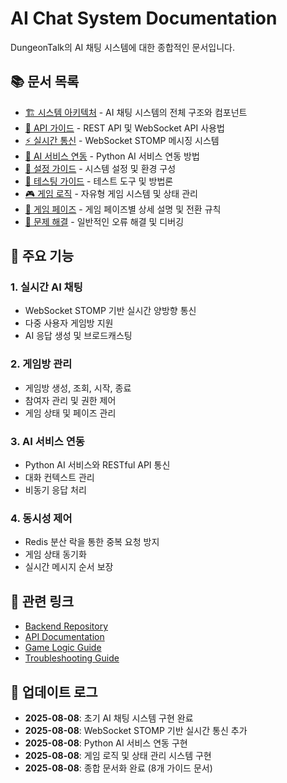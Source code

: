 # AI Chat System Documentation

DungeonTalk의 AI 채팅 시스템에 대한 종합적인 문서입니다.

## 📚 문서 목록

- [🏗️ 시스템 아키텍처](./architecture.md) - AI 채팅 시스템의 전체 구조와 컴포넌트
- [🚀 API 가이드](./api-guide.md) - REST API 및 WebSocket API 사용법
- [⚡ 실시간 통신](./websocket-guide.md) - WebSocket STOMP 메시징 시스템
- [🤖 AI 서비스 연동](./ai-service-integration.md) - Python AI 서비스 연동 방법
- [🔧 설정 가이드](./configuration.md) - 시스템 설정 및 환경 구성
- [🧪 테스팅 가이드](./testing-guide.md) - 테스트 도구 및 방법론
- [🎮 게임 로직](./game-logic.md) - 자유형 게임 시스템 및 상태 관리
- [🎯 게임 페이즈](./game-phases.md) - 게임 페이즈별 상세 설명 및 전환 규칙
- [🚨 문제 해결](./troubleshooting.md) - 일반적인 오류 해결 및 디버깅

## 🎯 주요 기능

### 1. 실시간 AI 채팅
- WebSocket STOMP 기반 실시간 양방향 통신
- 다중 사용자 게임방 지원
- AI 응답 생성 및 브로드캐스팅

### 2. 게임방 관리
- 게임방 생성, 조회, 시작, 종료
- 참여자 관리 및 권한 제어
- 게임 상태 및 페이즈 관리

### 3. AI 서비스 연동
- Python AI 서비스와 RESTful API 통신
- 대화 컨텍스트 관리
- 비동기 응답 처리

### 4. 동시성 제어
- Redis 분산 락을 통한 중복 요청 방지
- 게임 상태 동기화
- 실시간 메시지 순서 보장

## 🔗 관련 링크

- [Backend Repository](https://github.com/your-repo/dungeontalk-backend)
- [API Documentation](./api-guide.md)
- [Game Logic Guide](./game-logic.md)
- [Troubleshooting Guide](./troubleshooting.md)

## 📝 업데이트 로그

- **2025-08-08**: 초기 AI 채팅 시스템 구현 완료
- **2025-08-08**: WebSocket STOMP 기반 실시간 통신 추가
- **2025-08-08**: Python AI 서비스 연동 구현
- **2025-08-08**: 게임 로직 및 상태 관리 시스템 구현
- **2025-08-08**: 종합 문서화 완료 (8개 가이드 문서)
